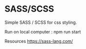 # SASS/SCSS

Simple SASS / SCSS for css styling.

Run on local computer : npm run start

Resources https://sass-lang.com/
